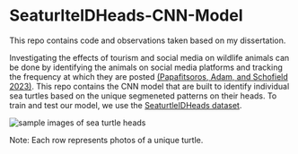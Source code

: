 # SeaturlteIDHeads-CNN-Model

This repo contains code and observations taken based on my dissertation.

Investigating the effects of tourism and social media on wildlife animals
can be done by identifying the animals on social media platforms and
tracking the frequency at which they are posted [(Papafitsoros, Adam, and
Schofield 2023)](https://arxiv.org/abs/2211.10307). This repo contains the CNN model that are built to identify individual sea turtles based on the unique segmeneted patterns on their heads. To train and test our model, we use the [SeaturtleIDHeads dataset](https://www.kaggle.com/code/wildlifedatasets/seaturtleidheads-overview).

![sample images of sea turtle heads](https://github.com/Kane-Kesler/SeaturlteIDHeads-CNN-Model/assets/110169438/d0a4133d-f63a-4be5-acee-3982a461746f)

Note: Each row represents photos of a unique turtle.
 
